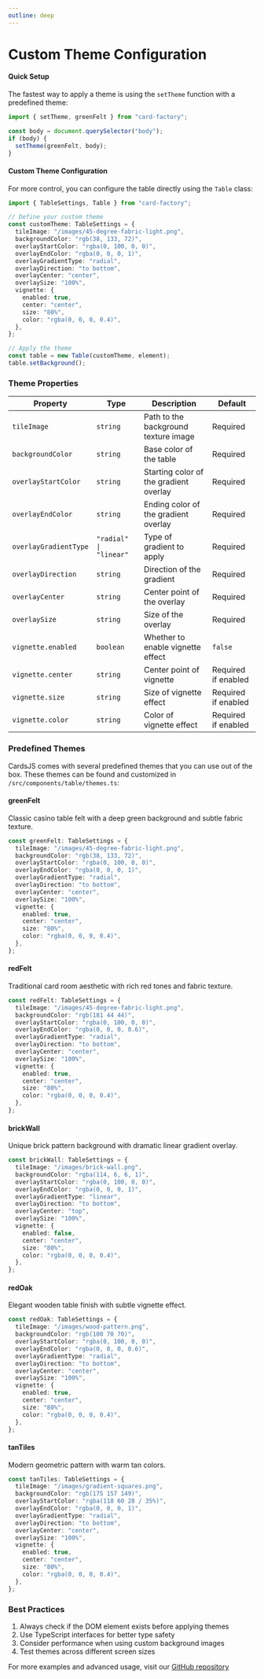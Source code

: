 ```yaml
---
outline: deep
---
```


# Custom Theme Configuration

#### Quick Setup

The fastest way to apply a theme is using the `setTheme` function with a predefined theme:

```typescript
import { setTheme, greenFelt } from "card-factory";

const body = document.querySelector("body");
if (body) {
  setTheme(greenFelt, body);
}
```

#### Custom Theme Configuration

For more control, you can configure the table directly using the `Table` class:

```typescript
import { TableSettings, Table } from "card-factory";

// Define your custom theme
const customTheme: TableSettings = {
  tileImage: "/images/45-degree-fabric-light.png",
  backgroundColor: "rgb(38, 133, 72)",
  overlayStartColor: "rgba(0, 100, 0, 0)",
  overlayEndColor: "rgba(0, 0, 0, 1)",
  overlayGradientType: "radial",
  overlayDirection: "to bottom",
  overlayCenter: "center",
  overlaySize: "100%",
  vignette: {
    enabled: true,
    center: "center",
    size: "80%",
    color: "rgba(0, 0, 0, 0.4)",
  },
};

// Apply the theme
const table = new Table(customTheme, element);
table.setBackground();
```

### Theme Properties

| Property              | Type                   | Description                            | Default             |
| --------------------- | ---------------------- | -------------------------------------- | ------------------- |
| `tileImage`           | `string`               | Path to the background texture image   | Required            |
| `backgroundColor`     | `string`               | Base color of the table                | Required            |
| `overlayStartColor`   | `string`               | Starting color of the gradient overlay | Required            |
| `overlayEndColor`     | `string`               | Ending color of the gradient overlay   | Required            |
| `overlayGradientType` | `"radial" \| "linear"` | Type of gradient to apply              | Required            |
| `overlayDirection`    | `string`               | Direction of the gradient              | Required            |
| `overlayCenter`       | `string`               | Center point of the overlay            | Required            |
| `overlaySize`         | `string`               | Size of the overlay                    | Required            |
| `vignette.enabled`    | `boolean`              | Whether to enable vignette effect      | `false`             |
| `vignette.center`     | `string`               | Center point of vignette               | Required if enabled |
| `vignette.size`       | `string`               | Size of vignette effect                | Required if enabled |
| `vignette.color`      | `string`               | Color of vignette effect               | Required if enabled |

### Predefined Themes

CardsJS comes with several predefined themes that you can use out of the box. These themes can be found and customized in `/src/components/table/themes.ts`:

#### greenFelt

Classic casino table felt with a deep green background and subtle fabric texture.

```typescript
const greenFelt: TableSettings = {
  tileImage: "/images/45-degree-fabric-light.png",
  backgroundColor: "rgb(38, 133, 72)",
  overlayStartColor: "rgba(0, 100, 0, 0)",
  overlayEndColor: "rgba(0, 0, 0, 1)",
  overlayGradientType: "radial",
  overlayDirection: "to bottom",
  overlayCenter: "center",
  overlaySize: "100%",
  vignette: {
    enabled: true,
    center: "center",
    size: "80%",
    color: "rgba(0, 0, 0, 0.4)",
  },
};
```

#### redFelt

Traditional card room aesthetic with rich red tones and fabric texture.

```typescript
const redFelt: TableSettings = {
  tileImage: "/images/45-degree-fabric-light.png",
  backgroundColor: "rgb(181 44 44)",
  overlayStartColor: "rgba(0, 100, 0, 0)",
  overlayEndColor: "rgba(0, 0, 0, 0.6)",
  overlayGradientType: "radial",
  overlayDirection: "to bottom",
  overlayCenter: "center",
  overlaySize: "100%",
  vignette: {
    enabled: true,
    center: "center",
    size: "80%",
    color: "rgba(0, 0, 0, 0.4)",
  },
};
```

#### brickWall

Unique brick pattern background with dramatic linear gradient overlay.

```typescript
const brickWall: TableSettings = {
  tileImage: "/images/brick-wall.png",
  backgroundColor: "rgba(114, 6, 6, 1)",
  overlayStartColor: "rgba(0, 100, 0, 0)",
  overlayEndColor: "rgba(0, 0, 0, 1)",
  overlayGradientType: "linear",
  overlayDirection: "to bottom",
  overlayCenter: "top",
  overlaySize: "100%",
  vignette: {
    enabled: false,
    center: "center",
    size: "80%",
    color: "rgba(0, 0, 0, 0.4)",
  },
};
```

#### redOak

Elegant wooden table finish with subtle vignette effect.

```typescript
const redOak: TableSettings = {
  tileImage: "/images/wood-pattern.png",
  backgroundColor: "rgb(100 70 70)",
  overlayStartColor: "rgba(0, 100, 0, 0)",
  overlayEndColor: "rgba(0, 0, 0, 0.6)",
  overlayGradientType: "radial",
  overlayDirection: "to bottom",
  overlayCenter: "center",
  overlaySize: "100%",
  vignette: {
    enabled: true,
    center: "center",
    size: "80%",
    color: "rgba(0, 0, 0, 0.4)",
  },
};
```

#### tanTiles

Modern geometric pattern with warm tan colors.

```typescript
const tanTiles: TableSettings = {
  tileImage: "/images/gradient-squares.png",
  backgroundColor: "rgb(175 157 149)",
  overlayStartColor: "rgba(118 60 28 / 35%)",
  overlayEndColor: "rgba(0, 0, 0, 1)",
  overlayGradientType: "radial",
  overlayDirection: "to bottom",
  overlayCenter: "center",
  overlaySize: "100%",
  vignette: {
    enabled: true,
    center: "center",
    size: "80%",
    color: "rgba(0, 0, 0, 0.4)",
  },
};
```

### Best Practices

1. Always check if the DOM element exists before applying themes
2. Use TypeScript interfaces for better type safety
3. Consider performance when using custom background images
4. Test themes across different screen sizes

For more examples and advanced usage, visit our [GitHub repository]()
